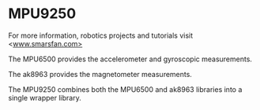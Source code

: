 # MPU9250
For more information, robotics projects and tutorials visit <www.smarsfan.com>

The MPU6500 provides the accelerometer and gyroscopic measurements.

The ak8963 provides the magnetometer measurements.

The MPU9250 combines both the MPU6500 and ak8963 libraries into a single wrapper library.